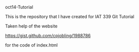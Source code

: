 oct14-Tutorial

This is the repository that I have created for IAT 339 Git Tutorial

Taken help of the website 

https://gist.github.com/cpjobling/1988786 

for the code of index.html
